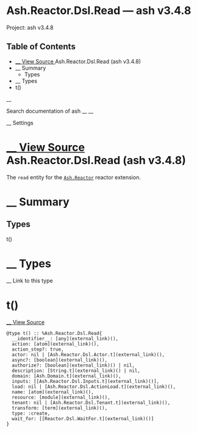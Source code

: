 # Ash.Reactor.Dsl.Read — ash v3.4.8

Project: ash v3.4.8

## Table of Contents

- [ __ View Source ](external_link) Ash.Reactor.Dsl.Read (ash v3.4.8)
- __ Summary
  - Types
- __ Types
- t()

__

Search documentation of ash __ __

__ Settings

#  [ __ View Source ](external_link) Ash.Reactor.Dsl.Read (ash v3.4.8)

The `read` entity for the [`Ash.Reactor`](external_link) reactor extension.

#  __ Summary

##  Types

t()

#  __ Types

__ Link to this type

# t()

[ __ View Source ](external_link)
    
    
    @type t() :: %Ash.Reactor.Dsl.Read{
      __identifier__: [any](external_link)(),
      action: [atom](external_link)(),
      action_step?: true,
      actor: nil | [Ash.Reactor.Dsl.Actor.t](external_link)(),
      async?: [boolean](external_link)(),
      authorize?: [boolean](external_link)() | nil,
      description: [String.t](external_link)() | nil,
      domain: [Ash.Domain.t](external_link)(),
      inputs: [[Ash.Reactor.Dsl.Inputs.t](external_link)()],
      load: nil | [Ash.Reactor.Dsl.ActionLoad.t](external_link)(),
      name: [atom](external_link)(),
      resource: [module](external_link)(),
      tenant: nil | [Ash.Reactor.Dsl.Tenant.t](external_link)(),
      transform: [term](external_link)(),
      type: :create,
      wait_for: [[Reactor.Dsl.WaitFor.t](external_link)()]
    }
